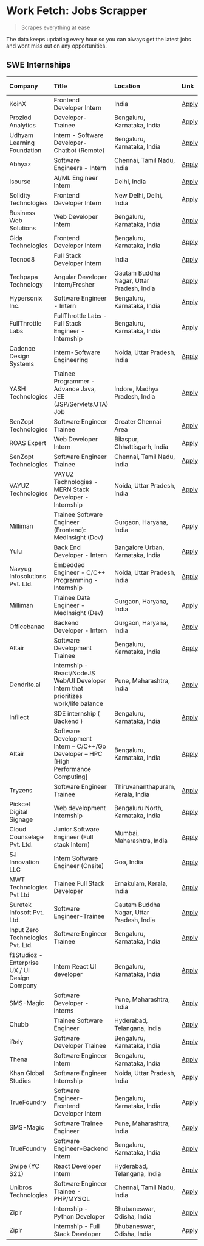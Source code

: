 # Work Fetch: Jobs Scrapper
> Scrapes everything at ease

The data keeps updating every hour so you can always get the latest jobs and wont miss out on any opportunities.

## SWE Internships
<!--START_SECTION:workfetch-->
| Company                                       | Title                                                                                | Location                                  | Link                                                                                                                                                                                                                                                                                                              | Date Posted   |
|:----------------------------------------------|:-------------------------------------------------------------------------------------|:------------------------------------------|:------------------------------------------------------------------------------------------------------------------------------------------------------------------------------------------------------------------------------------------------------------------------------------------------------------------|:--------------|
| KoinX                                         | Frontend Developer Intern                                                            | India                                     | [Apply](https://in.linkedin.com/jobs/view/frontend-developer-intern-at-koinx-3836839595?refId=FKu4327DOUC%2Fcp9H9Ywo%2FA%3D%3D&trackingId=yw%2BUVl8HUrC4efeBGWZJxA%3D%3D&position=22&pageNum=0&trk=public_jobs_jserp-result_search-card)                                                                          | 2024-02-23    |
| Proziod Analytics                             | Developer-Trainee                                                                    | Bengaluru, Karnataka, India               | [Apply](https://in.linkedin.com/jobs/view/developer-trainee-at-proziod-analytics-3838200708?refId=Fqkql3w0NlZD1%2FNWDfom7A%3D%3D&trackingId=QKQFAGlMQFYWwmE3UG2Fhg%3D%3D&position=11&pageNum=2&trk=public_jobs_jserp-result_search-card)                                                                          | 2024-02-23    |
| Udhyam Learning Foundation                    | Intern - Software Developer- Chatbot (Remote)                                        | Bengaluru, Karnataka, India               | [Apply](https://in.linkedin.com/jobs/view/intern-software-developer-chatbot-remote-at-udhyam-learning-foundation-3837869684?refId=BVsAt0nd29BPGdFz%2BjwPhA%3D%3D&trackingId=mnKM0NDTR0%2B9ypYaoKBp4A%3D%3D&position=5&pageNum=1&trk=public_jobs_jserp-result_search-card)                                         | 2024-02-22    |
| Abhyaz                                        | Software Engineers - Intern                                                          | Chennai, Tamil Nadu, India                | [Apply](https://in.linkedin.com/jobs/view/software-engineers-intern-at-abhyaz-3837815743?refId=Fqkql3w0NlZD1%2FNWDfom7A%3D%3D&trackingId=rAHCmip2zbuM9f5kKOoYig%3D%3D&position=6&pageNum=2&trk=public_jobs_jserp-result_search-card)                                                                              | 2024-02-22    |
| Isourse                                       | AI/ML Engineer Intern                                                                | Delhi, India                              | [Apply](https://in.linkedin.com/jobs/view/ai-ml-engineer-intern-at-isourse-3837826475?refId=Fqkql3w0NlZD1%2FNWDfom7A%3D%3D&trackingId=9AXnn2%2BwLOmO0S1aZo%2Bm1Q%3D%3D&position=15&pageNum=2&trk=public_jobs_jserp-result_search-card)                                                                            | 2024-02-22    |
| Solidity Technologies                         | Frontend Developer Intern                                                            | New Delhi, Delhi, India                   | [Apply](https://in.linkedin.com/jobs/view/frontend-developer-intern-at-solidity-technologies-3831583934?refId=Fqkql3w0NlZD1%2FNWDfom7A%3D%3D&trackingId=csh1dF9dgxuguoU2pC0GAQ%3D%3D&position=24&pageNum=2&trk=public_jobs_jserp-result_search-card)                                                              | 2024-02-22    |
| Business Web Solutions                        | Web Developer Intern                                                                 | Bengaluru, Karnataka, India               | [Apply](https://in.linkedin.com/jobs/view/web-developer-intern-at-business-web-solutions-3835789494?refId=BVsAt0nd29BPGdFz%2BjwPhA%3D%3D&trackingId=vHYdRX8GyfMVmLokioOBKw%3D%3D&position=3&pageNum=1&trk=public_jobs_jserp-result_search-card)                                                                   | 2024-02-21    |
| Gida Technologies                             | Frontend Developer Intern                                                            | Bengaluru, Karnataka, India               | [Apply](https://in.linkedin.com/jobs/view/frontend-developer-intern-at-gida-technologies-3836040945?refId=BVsAt0nd29BPGdFz%2BjwPhA%3D%3D&trackingId=uIPk9xGuk5pzyTro7sA0Gg%3D%3D&position=13&pageNum=1&trk=public_jobs_jserp-result_search-card)                                                                  | 2024-02-21    |
| Tecnod8                                       | Full Stack Developer Intern                                                          | India                                     | [Apply](https://in.linkedin.com/jobs/view/full-stack-developer-intern-at-tecnod8-3830985407?refId=Fqkql3w0NlZD1%2FNWDfom7A%3D%3D&trackingId=pel6Q2bHr6IBUMqxHaD8QQ%3D%3D&position=20&pageNum=2&trk=public_jobs_jserp-result_search-card)                                                                          | 2024-02-21    |
| Techpapa Technology                           | Angular Developer Intern/Fresher                                                     | Gautam Buddha Nagar, Uttar Pradesh, India | [Apply](https://in.linkedin.com/jobs/view/angular-developer-intern-fresher-at-techpapa-technology-3834305862?refId=BVsAt0nd29BPGdFz%2BjwPhA%3D%3D&trackingId=JTT5jaMmIbgh%2FYpDQJX2qA%3D%3D&position=25&pageNum=1&trk=public_jobs_jserp-result_search-card)                                                       | 2024-02-20    |
| Hypersonix Inc.                               | Software Engineer - Intern                                                           | Bengaluru, Karnataka, India               | [Apply](https://in.linkedin.com/jobs/view/software-engineer-intern-at-hypersonix-inc-3833055982?refId=FKu4327DOUC%2Fcp9H9Ywo%2FA%3D%3D&trackingId=iwP%2FujgKGoO9tCgnMhIyKg%3D%3D&position=3&pageNum=0&trk=public_jobs_jserp-result_search-card)                                                                   | 2024-02-18    |
| FullThrottle Labs                             | FullThrottle Labs - Full Stack Engineer - Internship                                 | Bengaluru, Karnataka, India               | [Apply](https://in.linkedin.com/jobs/view/fullthrottle-labs-full-stack-engineer-internship-at-fullthrottle-labs-3829636016?refId=BVsAt0nd29BPGdFz%2BjwPhA%3D%3D&trackingId=Jj%2B0eYysJ%2Br%2Fyd3QsM9heQ%3D%3D&position=14&pageNum=1&trk=public_jobs_jserp-result_search-card)                                     | 2024-02-17    |
| Cadence Design Systems                        | Intern-Software Engineering                                                          | Noida, Uttar Pradesh, India               | [Apply](https://in.linkedin.com/jobs/view/intern-software-engineering-at-cadence-design-systems-3794689056?refId=Fqkql3w0NlZD1%2FNWDfom7A%3D%3D&trackingId=H4%2FNKab5yS5TKvcFp8OGvQ%3D%3D&position=19&pageNum=2&trk=public_jobs_jserp-result_search-card)                                                         | 2024-02-17    |
| YASH Technologies                             | Trainee Programmer - Advance Java, JEE (JSP/Servlets/JTA) Job                        | Indore, Madhya Pradesh, India             | [Apply](https://in.linkedin.com/jobs/view/trainee-programmer-advance-java-jee-jsp-servlets-jta-job-at-yash-technologies-3811759183?refId=FKu4327DOUC%2Fcp9H9Ywo%2FA%3D%3D&trackingId=7dJNQD6XkWPkpigVcC8LJg%3D%3D&position=15&pageNum=0&trk=public_jobs_jserp-result_search-card)                                 | 2024-02-13    |
| SenZopt Technologies                          | Software Engineer Trainee                                                            | Greater Chennai Area                      | [Apply](https://in.linkedin.com/jobs/view/software-engineer-trainee-at-senzopt-technologies-3827688781?refId=BVsAt0nd29BPGdFz%2BjwPhA%3D%3D&trackingId=lzf0cUcHQo6BQ4ePF8p5wA%3D%3D&position=9&pageNum=1&trk=public_jobs_jserp-result_search-card)                                                                | 2024-02-12    |
| ROAS Expert                                   | Web Developer Intern                                                                 | Bilaspur, Chhattisgarh, India             | [Apply](https://in.linkedin.com/jobs/view/web-developer-intern-at-roas-expert-3828189292?refId=BVsAt0nd29BPGdFz%2BjwPhA%3D%3D&trackingId=QjWmJfkLzDBBQ8KrF0dlZA%3D%3D&position=18&pageNum=1&trk=public_jobs_jserp-result_search-card)                                                                             | 2024-02-12    |
| SenZopt Technologies                          | Software Engineer Trainee                                                            | Chennai, Tamil Nadu, India                | [Apply](https://in.linkedin.com/jobs/view/software-engineer-trainee-at-senzopt-technologies-3827686880?refId=BVsAt0nd29BPGdFz%2BjwPhA%3D%3D&trackingId=DfNQzxr7S44XjfVTbqaDrA%3D%3D&position=24&pageNum=1&trk=public_jobs_jserp-result_search-card)                                                               | 2024-02-12    |
| VAYUZ Technologies                            | VAYUZ Technologies - MERN Stack Developer - Internship                               | Noida, Uttar Pradesh, India               | [Apply](https://in.linkedin.com/jobs/view/vayuz-technologies-mern-stack-developer-internship-at-vayuz-technologies-3822619356?refId=Fqkql3w0NlZD1%2FNWDfom7A%3D%3D&trackingId=W79VythAevfiyELWCh%2FfpQ%3D%3D&position=3&pageNum=2&trk=public_jobs_jserp-result_search-card)                                       | 2024-02-10    |
| Milliman                                      | Trainee Software Engineer (Frontend): MedInsight (Dev)                               | Gurgaon, Haryana, India                   | [Apply](https://in.linkedin.com/jobs/view/trainee-software-engineer-frontend-medinsight-dev-at-milliman-3792874280?refId=FKu4327DOUC%2Fcp9H9Ywo%2FA%3D%3D&trackingId=J6yEIl7IMYpZdqoDCuOu2Q%3D%3D&position=6&pageNum=0&trk=public_jobs_jserp-result_search-card)                                                  | 2024-02-09    |
| Yulu                                          | Back End Developer - Intern                                                          | Bangalore Urban, Karnataka, India         | [Apply](https://in.linkedin.com/jobs/view/back-end-developer-intern-at-yulu-3821682220?refId=FKu4327DOUC%2Fcp9H9Ywo%2FA%3D%3D&trackingId=Ku4WB5kz2ne2qzbYDAoraQ%3D%3D&position=10&pageNum=0&trk=public_jobs_jserp-result_search-card)                                                                             | 2024-02-04    |
| Navyug Infosolutions Pvt. Ltd.                | Embedded Engineer - C/C++ Programming - Internship                                   | Noida, Uttar Pradesh, India               | [Apply](https://in.linkedin.com/jobs/view/embedded-engineer-c-c%2B%2B-programming-internship-at-navyug-infosolutions-pvt-ltd-3816897123?refId=BVsAt0nd29BPGdFz%2BjwPhA%3D%3D&trackingId=1yJSrfUSru76yNiZOMnFAg%3D%3D&position=19&pageNum=1&trk=public_jobs_jserp-result_search-card)                              | 2024-02-03    |
| Milliman                                      | Trainee Data Engineer - MedInsight (Dev)                                             | Gurgaon, Haryana, India                   | [Apply](https://in.linkedin.com/jobs/view/trainee-data-engineer-medinsight-dev-at-milliman-3789275187?refId=Fqkql3w0NlZD1%2FNWDfom7A%3D%3D&trackingId=gcKFX2csO8UFwcBlPLozlw%3D%3D&position=14&pageNum=2&trk=public_jobs_jserp-result_search-card)                                                                | 2024-02-01    |
| Officebanao                                   | Backend Developer - Intern                                                           | Gurgaon, Haryana, India                   | [Apply](https://in.linkedin.com/jobs/view/backend-developer-intern-at-officebanao-3814263731?refId=FKu4327DOUC%2Fcp9H9Ywo%2FA%3D%3D&trackingId=vVBgXzvSAQeJGvldzMeaWQ%3D%3D&position=20&pageNum=0&trk=public_jobs_jserp-result_search-card)                                                                       | 2024-01-31    |
| Altair                                        | Software Development Trainee                                                         | Bengaluru, Karnataka, India               | [Apply](https://in.linkedin.com/jobs/view/software-development-trainee-at-altair-3817606202?refId=FKu4327DOUC%2Fcp9H9Ywo%2FA%3D%3D&trackingId=nLIDhC6lTASCwCnCFOa5QQ%3D%3D&position=21&pageNum=0&trk=public_jobs_jserp-result_search-card)                                                                        | 2024-01-31    |
| Dendrite.ai                                   | Internship - React/NodeJS Web/UI Developer Intern that prioritizes work/life balance | Pune, Maharashtra, India                  | [Apply](https://in.linkedin.com/jobs/view/internship-react-nodejs-web-ui-developer-intern-that-prioritizes-work-life-balance-at-dendrite-ai-3818948068?refId=BVsAt0nd29BPGdFz%2BjwPhA%3D%3D&trackingId=eFuBApihppfaTRFm5fpCDA%3D%3D&position=6&pageNum=1&trk=public_jobs_jserp-result_search-card)                | 2024-01-31    |
| Infilect                                      | SDE internship ( Backend )                                                           | Bengaluru, Karnataka, India               | [Apply](https://in.linkedin.com/jobs/view/sde-internship-backend-at-infilect-3815120558?refId=FKu4327DOUC%2Fcp9H9Ywo%2FA%3D%3D&trackingId=V2e1cTK8u7cVXUnvVYoM8g%3D%3D&position=24&pageNum=0&trk=public_jobs_jserp-result_search-card)                                                                            | 2024-01-25    |
| Altair                                        | Software Development Intern – C/C++/Go Developer – HPC [High Performance Computing]  | Bengaluru, Karnataka, India               | [Apply](https://in.linkedin.com/jobs/view/software-development-intern-%E2%80%93-c-c%2B%2B-go-developer-%E2%80%93-hpc-high-performance-computing-at-altair-3809167074?refId=Fqkql3w0NlZD1%2FNWDfom7A%3D%3D&trackingId=uvmwVuo2oTRJElGXrlN0ew%3D%3D&position=16&pageNum=2&trk=public_jobs_jserp-result_search-card) | 2024-01-19    |
| Tryzens                                       | Software Engineer Trainee                                                            | Thiruvananthapuram, Kerala, India         | [Apply](https://in.linkedin.com/jobs/view/software-engineer-trainee-at-tryzens-3809363491?refId=BVsAt0nd29BPGdFz%2BjwPhA%3D%3D&trackingId=%2BaQABUMQiHcWiwVChc4VJA%3D%3D&position=16&pageNum=1&trk=public_jobs_jserp-result_search-card)                                                                          | 2024-01-18    |
| Pickcel Digital Signage                       | Web development Internship                                                           | Bengaluru North, Karnataka, India         | [Apply](https://in.linkedin.com/jobs/view/web-development-internship-at-pickcel-digital-signage-3826062393?refId=Fqkql3w0NlZD1%2FNWDfom7A%3D%3D&trackingId=BVbhAVqZ3s5B6UlTzLzbMQ%3D%3D&position=12&pageNum=2&trk=public_jobs_jserp-result_search-card)                                                           | 2024-01-15    |
| Cloud Counselage Pvt. Ltd.                    | Junior Software Engineer (Full stack Intern)                                         | Mumbai, Maharashtra, India                | [Apply](https://in.linkedin.com/jobs/view/junior-software-engineer-full-stack-intern-at-cloud-counselage-pvt-ltd-3803132814?refId=FKu4327DOUC%2Fcp9H9Ywo%2FA%3D%3D&trackingId=7MQEjvFaD9X29pnb0NjVhQ%3D%3D&position=17&pageNum=0&trk=public_jobs_jserp-result_search-card)                                        | 2024-01-11    |
| SJ Innovation LLC                             | Intern Software Engineer (Onsite)                                                    | Goa, India                                | [Apply](https://in.linkedin.com/jobs/view/intern-software-engineer-onsite-at-sj-innovation-llc-3799959011?refId=BVsAt0nd29BPGdFz%2BjwPhA%3D%3D&trackingId=8YfHpr%2FzAfG8tPUVsibEBg%3D%3D&position=10&pageNum=1&trk=public_jobs_jserp-result_search-card)                                                          | 2024-01-11    |
| MWT Technologies Pvt Ltd                      | Trainee Full Stack Developer                                                         | Ernakulam, Kerala, India                  | [Apply](https://in.linkedin.com/jobs/view/trainee-full-stack-developer-at-mwt-technologies-pvt-ltd-3800921715?refId=FKu4327DOUC%2Fcp9H9Ywo%2FA%3D%3D&trackingId=xiVb9o8T6wqjDIxxxft8Kw%3D%3D&position=5&pageNum=0&trk=public_jobs_jserp-result_search-card)                                                       | 2024-01-09    |
| Suretek Infosoft Pvt. Ltd.                    | Software Engineer-Trainee                                                            | Gautam Buddha Nagar, Uttar Pradesh, India | [Apply](https://in.linkedin.com/jobs/view/software-engineer-trainee-at-suretek-infosoft-pvt-ltd-3800934643?refId=FKu4327DOUC%2Fcp9H9Ywo%2FA%3D%3D&trackingId=XVYUw98xCVv8HozQ9rfY9Q%3D%3D&position=14&pageNum=0&trk=public_jobs_jserp-result_search-card)                                                         | 2024-01-09    |
| Input Zero Technologies Pvt. Ltd.             | Software Engineer Trainee                                                            | Bengaluru, Karnataka, India               | [Apply](https://in.linkedin.com/jobs/view/software-engineer-trainee-at-input-zero-technologies-pvt-ltd-3800927643?refId=FKu4327DOUC%2Fcp9H9Ywo%2FA%3D%3D&trackingId=1UduVJ8NIGy81CCSmBV22w%3D%3D&position=25&pageNum=0&trk=public_jobs_jserp-result_search-card)                                                  | 2024-01-09    |
| f1Studioz - Enterprise UX / UI Design Company | Intern React UI developer                                                            | Bengaluru, Karnataka, India               | [Apply](https://in.linkedin.com/jobs/view/intern-react-ui-developer-at-f1studioz-enterprise-ux-ui-design-company-3796354738?refId=FKu4327DOUC%2Fcp9H9Ywo%2FA%3D%3D&trackingId=kZB4Rte6vNLehHDrI3ICaA%3D%3D&position=7&pageNum=0&trk=public_jobs_jserp-result_search-card)                                         | 2024-01-08    |
| SMS-Magic                                     | Software Developer -Interns                                                          | Pune, Maharashtra, India                  | [Apply](https://in.linkedin.com/jobs/view/software-developer-interns-at-sms-magic-3799485343?refId=BVsAt0nd29BPGdFz%2BjwPhA%3D%3D&trackingId=bU0KKETws75WJrJFTIpfLA%3D%3D&position=7&pageNum=1&trk=public_jobs_jserp-result_search-card)                                                                          | 2024-01-05    |
| Chubb                                         | Trainee Software Engineer                                                            | Hyderabad, Telangana, India               | [Apply](https://in.linkedin.com/jobs/view/trainee-software-engineer-at-chubb-3811550279?refId=Fqkql3w0NlZD1%2FNWDfom7A%3D%3D&trackingId=7xMLFO6Dx%2FX0Z4J6w51%2BHQ%3D%3D&position=21&pageNum=2&trk=public_jobs_jserp-result_search-card)                                                                          | 2023-12-28    |
| iRely                                         | Software Developer Trainee                                                           | Bengaluru, Karnataka, India               | [Apply](https://in.linkedin.com/jobs/view/software-developer-trainee-at-irely-3801577534?refId=FKu4327DOUC%2Fcp9H9Ywo%2FA%3D%3D&trackingId=oAyWaYAGga2v8MshzXhaqg%3D%3D&position=9&pageNum=0&trk=public_jobs_jserp-result_search-card)                                                                            | 2023-12-22    |
| Thena                                         | Software Engineer Intern                                                             | Bengaluru, Karnataka, India               | [Apply](https://in.linkedin.com/jobs/view/software-engineer-intern-at-thena-3778731751?refId=FKu4327DOUC%2Fcp9H9Ywo%2FA%3D%3D&trackingId=qfAl%2Bm95FHsshQl6kYURiQ%3D%3D&position=12&pageNum=0&trk=public_jobs_jserp-result_search-card)                                                                           | 2023-12-05    |
| Khan Global Studies                           | Software Engineer Internship                                                         | Noida, Uttar Pradesh, India               | [Apply](https://in.linkedin.com/jobs/view/software-engineer-internship-at-khan-global-studies-3766942197?refId=BVsAt0nd29BPGdFz%2BjwPhA%3D%3D&trackingId=BFY7RejrkhGGUXMoypa5dw%3D%3D&position=21&pageNum=1&trk=public_jobs_jserp-result_search-card)                                                             | 2023-11-27    |
| TrueFoundry                                   | Software Engineer- Frontend Developer Intern                                         | Bengaluru, Karnataka, India               | [Apply](https://in.linkedin.com/jobs/view/software-engineer-frontend-developer-intern-at-truefoundry-3790095058?refId=FKu4327DOUC%2Fcp9H9Ywo%2FA%3D%3D&trackingId=mi9ZKoohVt%2F2hJaLUtssPw%3D%3D&position=11&pageNum=0&trk=public_jobs_jserp-result_search-card)                                                  | 2023-11-24    |
| SMS-Magic                                     | Software Trainee Engineer                                                            | Pune, Maharashtra, India                  | [Apply](https://in.linkedin.com/jobs/view/software-trainee-engineer-at-sms-magic-3761409781?refId=FKu4327DOUC%2Fcp9H9Ywo%2FA%3D%3D&trackingId=%2FDcnYCcQg%2FVRjYzwmPYwYw%3D%3D&position=23&pageNum=0&trk=public_jobs_jserp-result_search-card)                                                                    | 2023-11-16    |
| TrueFoundry                                   | Software Engineer-Backend Intern                                                     | Bengaluru, Karnataka, India               | [Apply](https://in.linkedin.com/jobs/view/software-engineer-backend-intern-at-truefoundry-3779508170?refId=BVsAt0nd29BPGdFz%2BjwPhA%3D%3D&trackingId=AISig4FXmVZCi2gNulyg%2Bw%3D%3D&position=1&pageNum=1&trk=public_jobs_jserp-result_search-card)                                                                | 2023-11-10    |
| Swipe (YC S21)                                | React Developer Intern                                                               | Hyderabad, Telangana, India               | [Apply](https://in.linkedin.com/jobs/view/react-developer-intern-at-swipe-yc-s21-3737600089?refId=FKu4327DOUC%2Fcp9H9Ywo%2FA%3D%3D&trackingId=I31Ax9eEO4CyQ%2FjvMWbvOQ%3D%3D&position=13&pageNum=0&trk=public_jobs_jserp-result_search-card)                                                                      | 2023-10-13    |
| Unibros Technologies                          | Software Engineer Trainee - PHP/MYSQL                                                | Chennai, Tamil Nadu, India                | [Apply](https://in.linkedin.com/jobs/view/software-engineer-trainee-php-mysql-at-unibros-technologies-3656599241?refId=BVsAt0nd29BPGdFz%2BjwPhA%3D%3D&trackingId=xcD9yAVBEI%2Bc7ZOwrNoLow%3D%3D&position=11&pageNum=1&trk=public_jobs_jserp-result_search-card)                                                   | 2023-06-12    |
| Ziplr                                         | Internship - Python Developer                                                        | Bhubaneswar, Odisha, India                | [Apply](https://in.linkedin.com/jobs/view/internship-python-developer-at-ziplr-3645677592?refId=Fqkql3w0NlZD1%2FNWDfom7A%3D%3D&trackingId=WdKVH5qSC36xnLfq70qjmA%3D%3D&position=9&pageNum=2&trk=public_jobs_jserp-result_search-card)                                                                             | 2023-06-02    |
| Ziplr                                         | Internship - Full Stack Developer                                                    | Bhubaneswar, Odisha, India                | [Apply](https://in.linkedin.com/jobs/view/internship-full-stack-developer-at-ziplr-3645675705?refId=Fqkql3w0NlZD1%2FNWDfom7A%3D%3D&trackingId=Y%2BiVtc0Hd6cQaHt4TLK0Qg%3D%3D&position=18&pageNum=2&trk=public_jobs_jserp-result_search-card)                                                                      | 2023-06-02    |
<!--END_SECTION:workfetch-->
